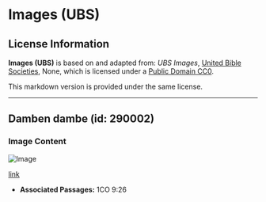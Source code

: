 # Images (UBS)

## License Information

**Images (UBS)** is based on and adapted from: _UBS Images_, [United Bible Societies](https://unitedbiblesocieties.org/), None, which is licensed under a [Public Domain CC0](https://creativecommons.org/public-domain/cc0/).

This markdown version is provided under the same license.



--------------------------------

## Damben dambe (id: 290002)

### Image Content

![Image](https://cdn.aquifer.bible/aquifer-content/resources/Media/WEB-0085_boxing.jpg)

[link](https://cdn.aquifer.bible/aquifer-content/resources/Media/WEB-0085_boxing.jpg)

* **Associated Passages:** 1CO 9:26


